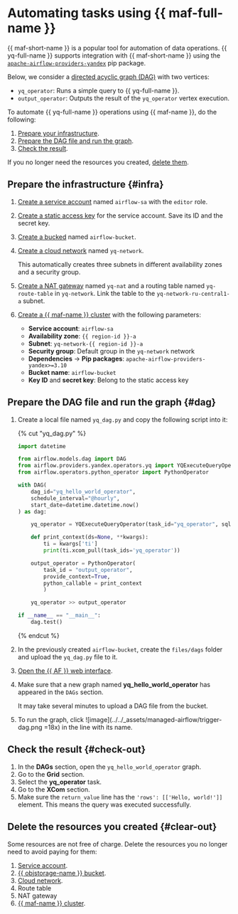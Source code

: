 # Automating tasks using {{ maf-full-name }}

{{ maf-short-name }} is a popular tool for automation of data operations. {{ yq-full-name }} supports integration with {{ maf-short-name }} using the [`apache-airflow-providers-yandex`](https://pypi.org/project/apache-airflow-providers-yandex/) pip package.

Below, we consider a [directed acyclic graph (DAG)](../../managed-airflow/concepts/index.md#about-the-service) with two vertices:
   * `yq_operator`: Runs a simple query to {{ yq-full-name }}.
   * `output_operator`: Outputs the result of the `yq_operator` vertex execution.

To automate {{ yq-full-name }} operations using {{ maf-name }}, do the following:

1. [Prepare your infrastructure](#infra).
1. [Prepare the DAG file and run the graph](#dag).
1. [Check the result](#check-out).

If you no longer need the resources you created, [delete them](#clear-out).

## Prepare the infrastructure {#infra}

1. [Create a service account](../../iam/operations/sa/create.md) named `airflow-sa` with the `editor` role.

1. [Create a static access key](../../iam/operations/sa/create-access-key.md) for the service account. Save its ID and the secret key.

1. [Create a bucked](../../storage/operations/buckets/create.md) named `airflow-bucket`.

1. [Create a cloud network](../../vpc/operations/network-create.md) named `yq-network`.

   This automatically creates three subnets in different availability zones and a security group.

1. [Create a NAT gateway](../../vpc/operations/create-nat-gateway.md) named `yq-nat` and a routing table named `yq-route-table` in `yq-network`. Link the table to the `yq-network-ru-central1-a` subnet.

1. [Create a {{ maf-name }} cluster](../../managed-airflow/operations/cluster-create.md) with the following parameters:

   * **Service account**: `airflow-sa`
   * **Availability zone**: `{{ region-id }}-a`
   * **Subnet**: `yq-network-{{ region-id }}-a`
   * **Security group**: Default group in the `yq-network` network
   * **Dependencies** → **Pip packages**: `apache-airflow-providers-yandex>=3.10`
   * **Bucket name**: `airflow-bucket`
   * **Key ID** and **secret key**: Belong to the static access key

## Prepare the DAG file and run the graph {#dag}

1. Create a local file named `yq_dag.py` and copy the following script into it:

   {% cut "yq_dag.py" %}

   ```python
   import datetime

   from airflow.models.dag import DAG
   from airflow.providers.yandex.operators.yq import YQExecuteQueryOperator
   from airflow.operators.python_operator import PythonOperator

   with DAG(
       dag_id="yq_hello_world_operator",
       schedule_interval="@hourly",
       start_date=datetime.datetime.now()
   ) as dag:

       yq_operator = YQExecuteQueryOperator(task_id="yq_operator", sql="SELECT 'Hello, world!'")

       def print_context(ds=None, **kwargs):
           ti = kwargs['ti']
           print(ti.xcom_pull(task_ids='yq_operator'))

       output_operator = PythonOperator(
           task_id = "output_operator",
           provide_context=True,
           python_callable = print_context
           )

       yq_operator >> output_operator

   if __name__ == "__main__":
       dag.test()
   ```

   {% endcut %}

1. In the previously created `airflow-bucket`, create the `files/dags` folder and upload the `yq_dag.py` file to it.

1. [Open the {{ AF }} web interface](../../managed-airflow/operations/af-interfaces.md#web-gui).
1. Make sure that a new graph named **yq_hello_world_operator** has appeared in the `DAGs` section.

   It may take several minutes to upload a DAG file from the bucket.

1. To run the graph, click ![image](../../_assets/managed-airflow/trigger-dag.png =18x) in the line with its name.

## Check the result {#check-out}

1. In the **DAGs** section, open the `yq_hello_world_operator` graph.
1. Go to the **Grid** section.
1. Select the **yq_operator** task.
1. Go to the **XCom** section.
1. Make sure the `return_value` line has the `'rows': [['Hello, world!']]` element. This means the query was executed successfully.

## Delete the resources you created {#clear-out}

Some resources are not free of charge. Delete the resources you no longer need to avoid paying for them:

1. [Service account](../../iam/operations/sa/delete.md).
1. [{{ objstorage-name }} bucket](../../storage/operations/buckets/delete.md).
1. [Cloud network](../../vpc/operations/network-delete.md).
1. Route table
1. NAT gateway
1. [{{ maf-name }} cluster](../../managed-airflow/operations/cluster-delete.md).

